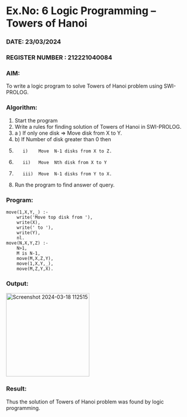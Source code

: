 # Ex.No: 6   Logic Programming – Towers of Hanoi
### DATE: 23/03/2024                                                                       
### REGISTER NUMBER : 212221040084
### AIM: 
To  write  a logic program  to solve Towers of Hanoi problem  using SWI-PROLOG. 
### Algorithm:
1. Start the program
2.  Write a rules for finding solution of Towers of Hanoi in SWI-PROLOG.
3.  a )	If only one disk  => Move disk from X to Y.
4.  b)	If Number of disk greater than 0 then
5.        i)	Move  N-1 disks from X to Z.
6.        ii)	Move  Nth disk from X to Y
7.        iii)	Move  N-1 disks from Y to X.
8. Run the program  to find answer of  query.

### Program:
```
move(1,X,Y,_) :-  
    write('Move top disk from '), 
    write(X), 
    write(' to '), 
    write(Y), 
    nl. 
move(N,X,Y,Z) :- 
    N>1, 
    M is N-1, 
    move(M,X,Z,Y), 
    move(1,X,Y,_), 
    move(M,Z,Y,X).
```
### Output:
<img width="227" alt="Screenshot 2024-03-18 112515" src="https://github.com/Kirthi-Niharika/AI_Lab_2023-24/assets/114135005/ae727aeb-2bc5-4bb6-bafa-908adc41de83">

### Result:
Thus the solution of Towers of Hanoi problem was found by logic programming.
